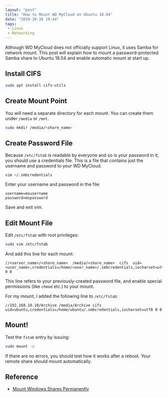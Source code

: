 ```yaml
---
layout: "post"
title: "How to Mount WD MyCloud on Ubuntu 18.04"
date: "2019-10-20 19:44"
tags:
 - Linux
 - Networking
---
```


Although WD MyCloud does not officially support Linux, it uses Samba for network mount. This post will explain how to mount a password-protected Samba share to Ubuntu 18.04 and enable automatic mount at start up.

## Install CIFS
```bash
sudo apt install cifs-utils
```

## Create Mount Point
You will need a separate directory for each mount. You can create them under `/media` or `/mnt`.

```bash
sudo mkdir /media/<share_name>
```

## Create Password File
Because `/etc/fstab` is readable by everyone and so is your password in it, you should use a credentials file. This is a file that contains just the username and password to your WD MyCloud.

```
vim ~/.smbcredentials
```

Enter your username and password in the file:

```
username=msusername
password=mspassword
```

Save and exit vim.

## Edit Mount File
Edit `/etc/fstab` with root privileges:

```bash
sudo vim /etc/fstab
```

And add this line for each mount:

```
//<server_name>/<share_name>  /media/<share_name>  cifs  uid=<user_name>,credentials=/home/<user_name>/.smbcredentials,iocharset=utf8 0 0
```

This line refers to your previously-created password file, and enable special permissions (like `chmod` etc.) to your mount.

For my mount, I added the following line to `/etc/fstab`:

```
//192.168.10.10/Archive /media/Archive cifs uid=ubuntu,credentials=/home/ubuntu/.smbcredentials,iocharset=utf8 0 0
```

## Mount!
Test the `fstab` entry by issuing:

```bash
sudo mount -a
```

If there are no errors, you should test how it works after a reboot. Your remote share should mount automatically.

## Reference
* [Mount Windows Shares Permanently](https://wiki.ubuntu.com/MountWindowsSharesPermanently)
